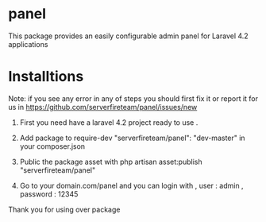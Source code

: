 panel
=====

This package provides an easily configurable admin panel for Laravel 4.2 applications 

Installtions
====
Note: if you see any error in any of steps you should first fix it or report it for us in https://github.com/serverfireteam/panel/issues/new


1. First you need have a laravel 4.2 project ready to use . 

2. Add package to require-dev "serverfireteam/panel": "dev-master" in your composer.json


3. Public the package asset with php artisan asset:publish "serverfireteam/panel"


4. Go to your domain.com/panel and you can login with , user : admin , password : 12345



Thank you for using over package 

